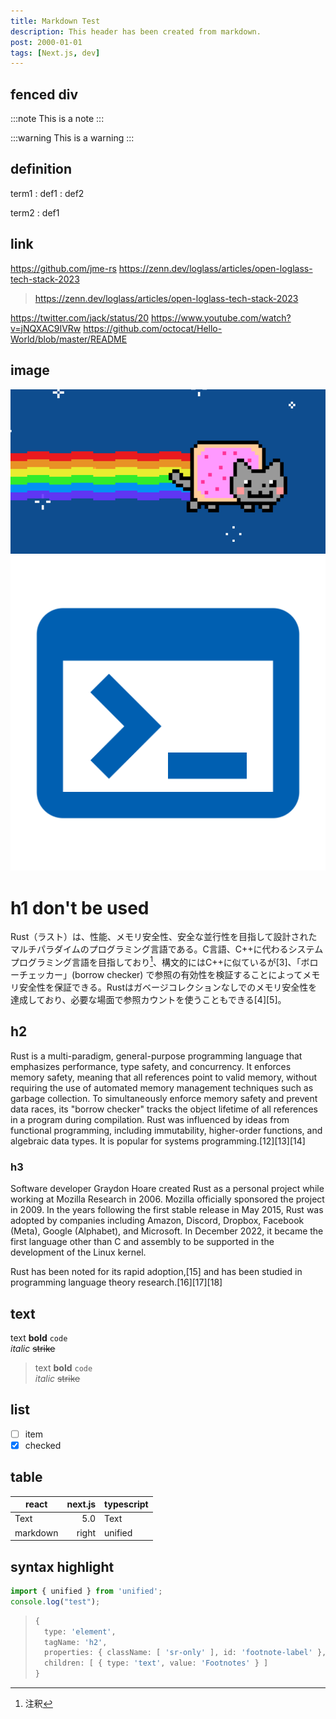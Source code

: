 ```yaml
---
title: Markdown Test
description: This header has been created from markdown.
post: 2000-01-01
tags: [Next.js, dev]
---
```


## fenced div

:::note
This is a note
:::

:::warning
This is a warning
:::

## definition

term1
: def1
: def2

term2
: def1

## link

<https://github.com/jme-rs>
<https://zenn.dev/loglass/articles/open-loglass-tech-stack-2023>

> <https://zenn.dev/loglass/articles/open-loglass-tech-stack-2023>

<https://twitter.com/jack/status/20>
<https://www.youtube.com/watch?v=jNQXAC9IVRw>
<https://github.com/octocat/Hello-World/blob/master/README>

## image

![](nyancat.png)
![](icon-512x512.png)

# h1 don't be used

Rust（ラスト）は、性能、メモリ安全性、安全な並行性を目指して設計されたマルチパラダイムのプログラミング言語である。C言語、C++に代わるシステムプログラミング言語を目指しており[^2]、構文的にはC++に似ているが[3]、「ボローチェッカー」(borrow checker) で参照の有効性を検証することによってメモリ安全性を保証できる。Rustはガベージコレクションなしでのメモリ安全性を達成しており、必要な場面で参照カウントを使うこともできる[4][5]。

[^2]: 注釈

## h2

Rust is a multi-paradigm, general-purpose programming language that emphasizes performance, type safety, and concurrency. It enforces memory safety, meaning that all references point to valid memory, without requiring the use of automated memory management techniques such as garbage collection. To simultaneously enforce memory safety and prevent data races, its "borrow checker" tracks the object lifetime of all references in a program during compilation. Rust was influenced by ideas from functional programming, including immutability, higher-order functions, and algebraic data types. It is popular for systems programming.[12][13][14]

### h3

Software developer Graydon Hoare created Rust as a personal project while working at Mozilla Research in 2006. Mozilla officially sponsored the project in 2009. In the years following the first stable release in May 2015, Rust was adopted by companies including Amazon, Discord, Dropbox, Facebook (Meta), Google (Alphabet), and Microsoft. In December 2022, it became the first language other than C and assembly to be supported in the development of the Linux kernel.

Rust has been noted for its rapid adoption,[15] and has been studied in programming language theory research.[16][17][18]

## text

text **bold** `code`  
*italic* ~~strike~~

> text **bold** `code`  
> *italic* ~~strike~~

## list

- [ ] item
- [x] checked

## table

| react    | next.js | typescript |
| -------- | ------: | ---------- |
| Text     |     5.0 | Text       |
| markdown |   right | unified   |

## syntax highlight

```ts:test.ts
import { unified } from 'unified';
console.log("test");
```

> ```ts
> {
>   type: 'element',
>   tagName: 'h2',
>   properties: { className: [ 'sr-only' ], id: 'footnote-label' },
>   children: [ { type: 'text', value: 'Footnotes' } ]
> }
> ```

